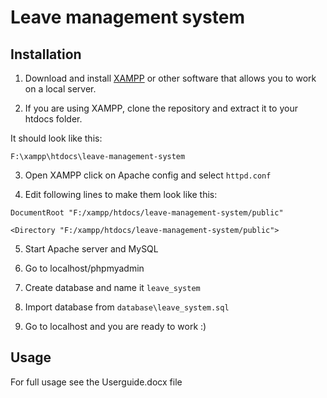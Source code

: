 # Leave management system

## Installation
1) Download and install [XAMPP](https://www.apachefriends.org/download.html) or other software that allows you to work on a local server.

2) If you are using XAMPP, clone the repository and extract it to your htdocs folder.

It should look like this:

`F:\xampp\htdocs\leave-management-system`

3) Open XAMPP click on Apache config  and select `httpd.conf`

4) Edit following lines to make them look like this: 

`DocumentRoot "F:/xampp/htdocs/leave-management-system/public"`

`<Directory "F:/xampp/htdocs/leave-management-system/public">`

5) Start Apache server and MySQL

6) Go to localhost/phpmyadmin

7) Create database and name it `leave_system`

8) Import database from `database\leave_system.sql`

9) Go to localhost and you are ready to work :)

## Usage

For full usage see the Userguide.docx file
